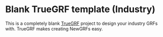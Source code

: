 # Blank TrueGRF template (Industry)

This is a completely blank [TrueGRF](https://truegrf.truebrain.nl/) project to design your industry GRFs with.
TrueGRF makes creating NewGRFs easy.
